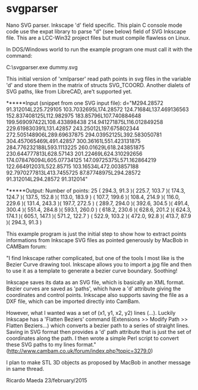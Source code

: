 # svgparser
Nano SVG parser. Inkscape 'd' field specific.
This plain C console mode code use the expat library to parse "d" (see below)
field of SVG Inkscape file. This are a LCC-Win32 project files but must compile
flawless on Linux.

In DOS/Windows world to run the example program one must call it with the command:

C:\svgparser.exe dummy.svg

This initial version of 'xmlparser' read path points in svg files in the variable
'd' and store them in the matrix of structs SVG_TCOORD. Another dialets of SVG
paths, like from LibreCAD, are't supported yet.

******Input (snippet from one SVG input file):
d="M294.28572 91.312014L225.729105 103.7032695L174.28572 124.71684L137.469136563
 152.837408125L112.982975 183.85796L107.740884648 199.569097422L108.433898438
 214.941271875L116.012849258 229.619830391L131.42857 243.25012L197.675802344
 272.505148906L289.69637875 294.03952125L392.583050781 304.457065469L491.42857
 300.36161L551.423131875 284.776232188L593.1113225 260.01629L618.243851875
 230.644777813L628.57143 201.22469L624.310292656 174.078476094L605.07734125
 147.09725375L571.162864219 122.664912031L522.85715 103.16534L472.003857188
 92.7970277813L413.7455725 87.87748975L294.28572 91.312014L294.28572 91.312014"

******Output:
Number of points: 25
( 294.3,  91.3 )( 225.7, 103.7 )( 174.3, 124.7 )( 137.5, 152.8 )( 113.0, 183.9 )
( 107.7, 199.6 )( 108.4, 214.9 )( 116.0, 229.6 )( 131.4, 243.3 )( 197.7, 272.5 )
( 289.7, 294.0 )( 392.6, 304.5 )( 491.4, 300.4 )( 551.4, 284.8 )( 593.1, 260.0 )
( 618.2, 230.6 )( 628.6, 201.2 )( 624.3, 174.1 )( 605.1, 147.1 )( 571.2, 122.7 )
( 522.9, 103.2 )( 472.0,  92.8 )( 413.7,  87.9 )( 294.3,  91.3 )


This example program is just the initial step to show how to extract points
informations from Inkscape SVG files as pointed generously by MacBob in CAMBam
forum:

"I find Inkscape rather complicated, but one of the tools
I most like is the Bezier Curve drawing tool.  Inkscape
allows you to import a jpg file and then to use it as a
template to generate a bezier curve boundary.  Soothing!

Inkscape saves its data as an SVG file, which is basically
an XML format.  Bezier curves are saved as 'paths', which
have a 'd' attribute giving the coordinates and control
points.  Inkscape also supports saving the file as a DXF
file, which can be imported directly into CamBam.

However, what I wanted was a set of (x1, y1, x2, y2) lines
(...). Luckily Inkscape has a 'Flatten Beziers' command
(Extensions >> Modify Path >> Flatten Beziers...) which
converts a bezier path to a series of straight lines.
Saving in SVG format then provides a 'd' path attribute
that is just the set of coordinates along the path.
I then wrote a simple Perl script to convert these SVG
paths to my lines format."
(http://www.cambam.co.uk/forum/index.php?topic=3279.0)

I plan to make STL 3D objects as proposed by MacBob in another message in same
thread.

Ricardo Maeda
23/february/2015
